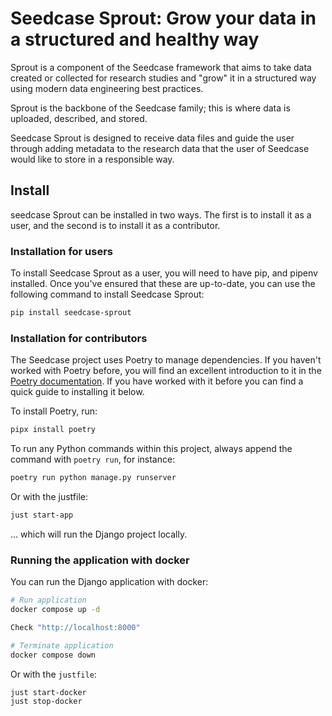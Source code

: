 # Seedcase Sprout: Grow your data in a structured and healthy way

Sprout is a component of the Seedcase framework that aims to take data
created or collected for research studies and "grow" it in a structured
way using modern data engineering best practices.

Sprout is the backbone of the Seedcase family; this is where data is
uploaded, described, and stored.

Seedcase Sprout is designed to receive data files and guide the user
through adding metadata to the research data that the user of Seedcase
would like to store in a responsible way.

## Install

seedcase Sprout can be installed in two ways. The first is to install it as a user, and the second is to install it as a contributor.

### Installation for users

To install Seedcase Sprout as a user, you will need to have pip, and pipenv installed. Once you've ensured that these are up-to-date, you can use the following command to install Seedcase Sprout:

``` bash
pip install seedcase-sprout
```

### Installation for contributors

The Seedcase project uses Poetry to manage dependencies. If you haven't worked
with Poetry before, you will find an excellent introduction to it in the
[Poetry documentation](https://python-poetry.org/docs/). If you have
worked with it before you can find a quick guide to installing it below.

To install Poetry, run:

``` bash
pipx install poetry
```

To run any Python commands within this project, always append the
command with `poetry run`, for instance:

``` bash
poetry run python manage.py runserver
```

Or with the justfile:

``` bash
just start-app
```

... which will run the Django project locally.

### Running the application with docker

You can run the Django application with docker:

``` bash
# Run application
docker compose up -d

Check "http://localhost:8000"

# Terminate application
docker compose down
```

Or with the `justfile`:

``` bash
just start-docker
just stop-docker
```
